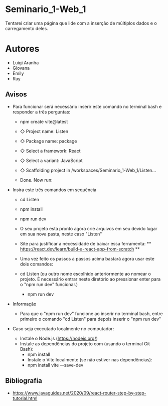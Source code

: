 # Seminario_1-Web_1
Tentarei criar uma página que lide com a inserção de múltiplos dados e o carregamento deles.

# Autores
- Luigi Aranha
- Giovana
- Emily
- Ray


## Avisos
- Para funcionar será necessário inserir este comando no terminal bash e responder a três perguntas:
     
    - npm create vite@latest
    
    - ◇  Project name:
    Listen
    
    - ◇  Package name:
    package
    
    - ◇  Select a framework:
    React
    
    - ◇  Select a variant:
    JavaScript
    
    - ◇  Scaffolding project in /workspaces/Seminario_1-Web_1/Listen...
    
    - Done. Now run:

- Insira este três comandos em sequência
    - cd Listen
    - npm install
    - npm run dev

    - O seu projeto está pronto agora crie arquivos em seu devido lugar em sua nova pasta, neste caso "Listen"

    - Site para justificar a necessidade de baixar essa ferramenta: ** https://react.dev/learn/build-a-react-app-from-scratch **

    - Uma vez feito os passos a passos acima bastará agora usar este dois comandos:
    
    - cd Listen (ou outro nome escolhido anteriormente ao nomear o projeto. É necessário entrar neste diretório ao pressionar enter para o "npm run dev" funcionar.)

        - npm run dev

- Informação
    - Para que o "npm run dev" funcione ao inserir no terminal bash, entre primeiro o comando "cd Listen" para depois inserir o "npm run dev"

- Caso seja executado localmente no computador:
    - Instale o Node.js (https://nodejs.org/)
    - Instale as dependências do projeto com (usando o terminal Git Bash):
        - npm install
        - Instale o Vite localmente (se não estiver nas dependências):
        - npm install vite --save-dev

## Bibliografia
- https://www.javaguides.net/2020/09/react-router-step-by-step-tutorial.html
